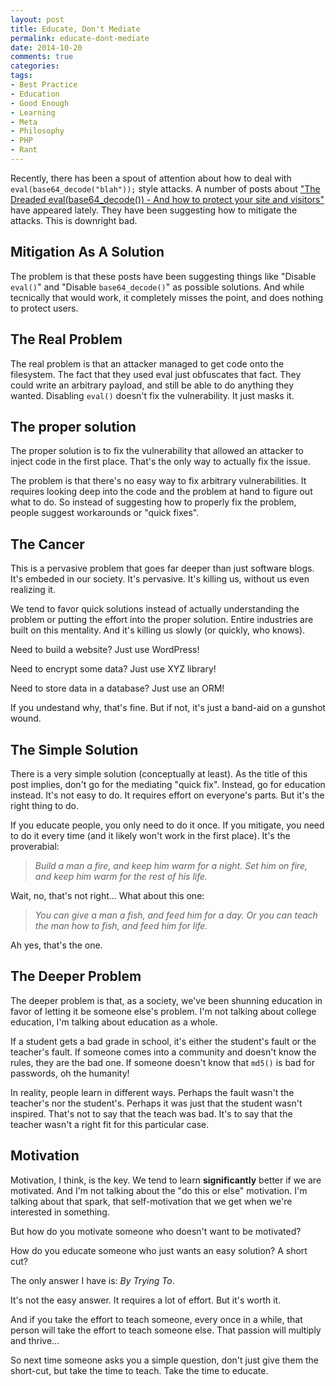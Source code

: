 ```yaml
---
layout: post
title: Educate, Don't Mediate
permalink: educate-dont-mediate
date: 2014-10-20
comments: true
categories:
tags:
- Best Practice
- Education
- Good Enough
- Learning
- Meta
- Philosophy
- PHP
- Rant
---
```

Recently, there has been a spout of attention about how to deal with `eval(base64_decode("blah"));` style attacks. A number of posts about ["The Dreaded eval(base64_decode()) - And how to protect your site and visitors"](http://www.totalcomputersusa.com/2012/05/evalbase64_decodehardening-php-how-to-protect-your-site-and-your-visitors/) have appeared lately. They have been suggesting how to mitigate the attacks. This is downright bad.
<!--more-->


## Mitigation As A Solution

The problem is that these posts have been suggesting things like "Disable `eval()`" and "Disable `base64_decode()`" as possible solutions. And while tecnically that would work, it completely misses the point, and does nothing to protect users.

## The Real Problem

The real problem is that an attacker managed to get code onto the filesystem. The fact that they used eval just obfuscates that fact. They could write an arbitrary payload, and still be able to do anything they wanted. Disabling `eval()` doesn't fix the vulnerability. It just masks it.

## The proper solution

The proper solution is to fix the vulnerability that allowed an attacker to inject code in the first place. That's the only way to actually fix the issue.

The problem is that there's no easy way to fix arbitrary vulnerabilities. It requires looking deep into the code and the problem at hand to figure out what to do. So instead of suggesting how to properly fix the problem, people suggest workarounds or "quick fixes".

## The Cancer

This is a pervasive problem that goes far deeper than just software blogs. It's embeded in our society. It's pervasive. It's killing us, without us even realizing it.

We tend to favor quick solutions instead of actually understanding the problem or putting the effort into the proper solution. Entire industries are built on this mentality. And it's killing us slowly (or quickly, who knows).

Need to build a website? Just use WordPress!

Need to encrypt some data? Just use XYZ library!

Need to store data in a database? Just use an ORM!

If you undestand why, that's fine. But if not, it's just a band-aid on a gunshot wound.

## The Simple Solution

There is a very simple solution (conceptually at least). As the title of this post implies, don't go for the mediating "quick fix". Instead, go for education instead. It's not easy to do. It requires effort on everyone's parts. But it's the right thing to do.

If you educate people, you only need to do it once. If you mitigate, you need to do it every time (and it likely won't work in the first place). It's the proverabial:

> *Build a man a fire, and keep him warm for a night. Set him on fire, and keep him warm for the rest of his life.*

Wait, no, that's not right... What about this one:

> *You can give a man a fish, and feed him for a day. Or you can teach the man how to fish, and feed him for life.*

Ah yes, that's the one.

## The Deeper Problem

The deeper problem is that, as a society, we've been shunning education in favor of letting it be someone else's problem. I'm not talking about college education, I'm talking about education as a whole.

If a student gets a bad grade in school, it's either the student's fault or the teacher's fault. If someone comes into a community and doesn't know the rules, they are the bad one. If someone doesn't know that `md5()` is bad for passwords, oh the humanity!

In reality, people learn in different ways. Perhaps the fault wasn't the teacher's nor the student's. Perhaps it was just that the student wasn't inspired. That's not to say that the teach was bad. It's to say that the teacher wasn't a right fit for this particular case.

## Motivation

Motivation, I think, is the key. We tend to learn **significantly** better if we are motivated. And I'm not talking about the "do this or else" motivation. I'm talking about that spark, that self-motivation that we get when we're interested in something.

But how do you motivate someone who doesn't want to be motivated?

How do you educate someone who just wants an easy solution? A short cut?

The only answer I have is: *By Trying To*.

It's not the easy answer. It requires a lot of effort. But it's worth it.

And if you take the effort to teach someone, every once in a while, that person will take the effort to teach someone else. That passion will multiply and thrive...

So next time someone asks you a simple question, don't just give them the short-cut, but take the time to teach. Take the time to educate.

